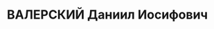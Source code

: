 ---
title: ВАЛЕРСКИЙ Даниил Иосифович
description: 'Род. в 1900, Австрия, австриец. Проживал: Красноярский кр., Артемовский
  р-н, пос. Ольховка. Электрослесарь на электростанции комбината "Минусазолото"

  Арестован 19.11.1936. Обв.: участие в к.-р. организации. Приговор: ВК ВС СССР, 19.04.1937
  – ВМН. Расстрелян 19.04.1937, в г. Красноярске.

  Реабилитирован ВК ВС СССР 13.10.1956'
---